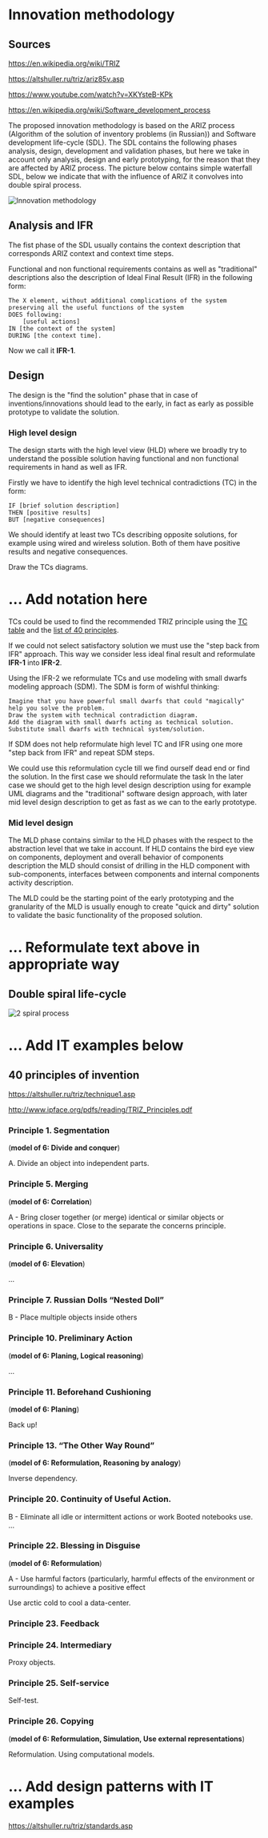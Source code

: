 # Innovation methodology 

## Sources

https://en.wikipedia.org/wiki/TRIZ

https://altshuller.ru/triz/ariz85v.asp

https://www.youtube.com/watch?v=XKYsteB-KPk

https://en.wikipedia.org/wiki/Software_development_process

The proposed innovation methodology is based on the ARIZ process (Algorithm of the solution of  inventory problems (in Russian)) and Software development life-cycle (SDL).
The SDL contains the following phases analysis, design, development and validation phases, but here we take in account only analysis, design and early prototyping, for the reason that they are affected by ARIZ process.
The picture below contains simple waterfall SDL, below we indicate that with the influence of ARIZ it convolves into double spiral process.

![Innovation methodology](Innovation_methodology-TRIZ_LS.png)


## Analysis and IFR

The fist phase of the SDL usually contains the context description that corresponds ARIZ context and context time steps.

Functional and non functional requirements contains as well as "traditional" descriptions also the description of Ideal Final Result (IFR) in the following form:

	The X element, without additional complications of the system preserving all the useful functions of the system 
	DOES following:
		[useful actions] 
	IN [the context of the system] 
	DURING [the context time].

Now we call it **IFR-1**.

## Design 

The design is the "find the solution" phase that in case of inventions/innovations should lead to the early, in fact as early as possible prototype to validate the solution.

### High level design

The design starts with the high level view (HLD) where we broadly try to understand the possible solution having functional and non functional requirements in hand as well as IFR.

Firstly we have to identify the high level technical contradictions (TC) in the form:

	IF [brief solution description]
	THEN [positive results]
	BUT [negative consequences]
	
We should identify at least two TCs describing opposite solutions, for example using wired and wireless solution.
Both of them have positive results and negative consequences.

Draw the TCs diagrams.

# ... Add notation here

TCs could be used to find the recommended TRIZ principle using the [TC table](https://docs.google.com/spreadsheets/d/1x6LbsFmVpPGD1LbLMwTWprrvV5PQQDLLoWGGCdHqn4Y/edit#gid=1403944458)
and the [list of 40 principles](https://upload.wikimedia.org/wikipedia/commons/f/fa/1_Le_francais_-_40_principes_d%27invention%2C_2_L%27anglais_-_40_principles_of_invention%2C_3_L%27anglais_-_Contradiction_Matrix_in_TRIZ_method.pdf).

If we could not select satisfactory solution we must use the "step back from IFR" approach.
This way we consider less ideal final result and reformulate **IFR-1** into **IFR-2**.

Using the IFR-2 we reformulate TCs and use modeling with small dwarfs modeling approach (SDM).
The SDM is form of wishful thinking:

	Imagine that you have powerful small dwarfs that could "magically" help you solve the problem.
	Draw the system with technical contradiction diagram.
	Add the diagram with small dwarfs acting as technical solution.
	Substitute small dwarfs with technical system/solution.
	
If SDM does not help reformulate high level TC and IFR using one more "step back from IFR" and repeat SDM steps.

We could use this reformulation cycle till we find ourself dead end or find the solution.
In the first case we should reformulate the task 
In the later case we should get to the high level design description using for example UML diagrams and the "traditional" software design approach, with later mid level design description to get as fast as we can to the early prototype.

### Mid level design 

The MLD phase contains similar to the HLD phases with the respect to the abstraction level that we take in account.
If HLD contains the bird eye view on components, deployment and overall behavior of components description the MLD should consist of drilling in the HLD component with sub-components, interfaces between components and internal components activity description.

The MLD could be the starting point of the early prototyping and the granularity of the MLD is usually enough to create "quick and dirty" solution to validate the basic functionality of the proposed solution.


# ... Reformulate text above in appropriate way


## Double spiral life-cycle

![2 spiral process](Innovation_methodology-2_spiral.png)




# ... Add IT examples below
## 40 principles of invention
https://altshuller.ru/triz/technique1.asp

http://www.ipface.org/pdfs/reading/TRIZ_Principles.pdf

### Principle 1. Segmentation 
(**model of 6: Divide and conquer**)

A. Divide an object into independent parts.

### Principle 5. Merging
(**model of 6: Correlation**)


A - Bring closer together (or merge) identical or similar objects or
operations in space.
Close to the separate the concerns principle.

### Principle 6. Universality
(**model of 6:  Elevation**)

...

### Principle 7. Russian Dolls “Nested Doll”

B - Place multiple objects inside others

### Principle 10. Preliminary Action
(**model of 6: Planing, Logical reasoning**)

...

### Principle 11. Beforehand Cushioning
(**model of 6: Planing**)

Back up!


### Principle 13. “The Other Way Round”
(**model of 6: Reformulation, Reasoning by analogy**)

Inverse dependency.


### Principle 20. Continuity of Useful Action.

B - Eliminate all idle or intermittent actions or work
Booted notebooks use.
...

### Principle 22. Blessing in Disguise
(**model of 6: Reformulation**)

A - Use harmful factors (particularly, harmful effects of the
environment or surroundings) to achieve a positive effect

Use arctic cold to cool a data-center.

### Principle 23. Feedback


### Principle 24. Intermediary

Proxy objects.

### Principle 25. Self-service

Self-test. 

### Principle 26. Copying
(**model of 6: Reformulation, Simulation, Use external representations**)

Reformulation.
Using computational models.

# ... Add design patterns with IT examples 
https://altshuller.ru/triz/standards.asp
